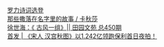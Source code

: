   
[罗力诗词选登](http://www.dianyue.me/archives/718/tfwk3xpfw9ll37si/)  
[那些撒落在名字里的故事 / 卡秋莎](http://www.dianyue.me/archives/311/edap0j2nkraus6mn/)  
[徐世海：《 古风一组》||  田园文苑  总450期](http://www.dianyue.me/archives/901/ijr15ubx04gyq94p/)  
[首发 |  《宋人 汉宫秋图》以1.242亿领跑保利首日夜拍！](http://www.dianyue.me/archives/804/9lgnlo4uxwhmuy5x/)